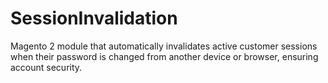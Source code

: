 # SessionInvalidation
Magento 2 module that automatically invalidates active customer sessions when their password is changed from another device or browser, ensuring account security.
